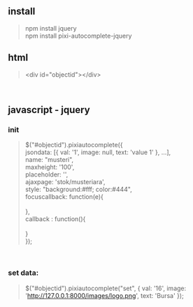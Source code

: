 
## install
> npm install jquery <br>
> npm install pixi-autocomplete-jquery

## html
> \<div id="objectid"\>\</div\>

<br>

## javascript - jquery
### init
> $("#objectid").pixiautocomplete({ <br>
>           jsondata: [{ val: '1', image: null, text: 'value 1' }, ...],<br>
>            name: "musteri",<br>
>            maxheight: '100',<br>
>            placeholder: '',<br>
>            ajaxpage: 'stok/musteriara',<br>
>            style: "background:#fff; color:#444",<br>
>            focuscallback: function(e){<br>
><br>
>            },<br>
>            callback : function(){<br>
><br>
>            }<br>
>        });<br>
<br>

### set data:
> $("#objectid").pixiautocomplete("set", { val: '16', image: 'http://127.0.0.1:8000/images/logo.png', text: 'Bursa' });
